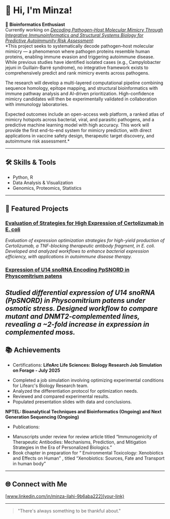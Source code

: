 # 👋 Hi, I'm Minza!

🔬 **Bioinformatics Enthusiast**  
Currently working on
*[Decoding Pathogen–Host Molecular Mimicry Through Integrative Immunoinformatics and Structural Systems Biology for Predictive Autoimmunity Risk Assessment](project-link)*:  
*This project seeks to systematically decode pathogen–host molecular mimicry — a phenomenon where pathogen proteins resemble human proteins, enabling immune evasion and triggering autoimmune disease. While previous studies have identified isolated cases (e.g., Campylobacter jejuni in Guillain-Barré syndrome), no integrative framework exists to comprehensively predict and rank mimicry events across pathogens.

The research will develop a multi-layered computational pipeline combining sequence homology, epitope mapping, and structural bioinformatics with immune pathway analysis and AI-driven prioritization. High-confidence mimicry candidates will then be experimentally validated in collaboration with immunology laboratories.

Expected outcomes include an open-access web platform, a ranked atlas of mimicry hotspots across bacterial, viral, and parasitic pathogens, and a predictive machine learning model with high accuracy. This work will provide the first end-to-end system for mimicry prediction, with direct applications in vaccine safety design, therapeutic target discovery, and autoimmune risk assessment.*

---

## 🛠️ Skills & Tools
- Python, R
- Data Analysis & Visualization
- Genomics, Proteomics, Statistics

---

## 🌟 Featured Projects

### [Evaluation of Strategies for High Expression of Certolizumab in E. coli](project-link)
*Evaluation of expression optimization strategies for high-yield production of Certolizumab, a TNF-blocking therapeutic antibody fragment, in E. coli. Developed and analyzed workflows to enhance bacterial expression efficiency, with applications in autoimmune disease therapy.*

### [Expression of U14 snoRNA Encoding PpSNORD in Physcomitrium patens](project-link)
*Studied differential expression of U14 snoRNA (PpSNORD) in Physcomitrium patens under osmotic stress. Designed workflow to compare mutant and DNMT2-complemented lines, revealing a ~2-fold increase in expression in complemented moss.*
---

## 📚 Achievements
- Certifications:
  **LifeArc Life Sciences: Biology Research Job Simulation on Forage - July 2025**

 * Completed a job simulation involving optimizing experimental conditions for
   Lifearc's Biology Research team.
 * Analyzed the differentiation protocol for optimization needs.
 * Reviewed and compared experimental results.
 * Populated presentation slides with data and conclusions.

**NPTEL: Bioanalytical Techniques and Bioinformatics (Ongoing) and Next Generation Sequencing (Ongoing)**

- Publications:
* Manuscripts under review for review article titled “Immunogenicity of Therapeutic Antibodies: Mechanisms, Prediction, and Mitigation Strategies in the Era of Personalized Biologics.”
* Book chapter in preparation for “ Environmental Toxicology: Xenobiotics and Effects on Human” , titled “Xenobiotics: Sources, Fate and Transport in human body”


---

## 🌐 Connect with Me
[www.linkedin.com/in/minza-ilahi-9b6aba222](your-link) 

---

> "There's always something to be thankful about."
